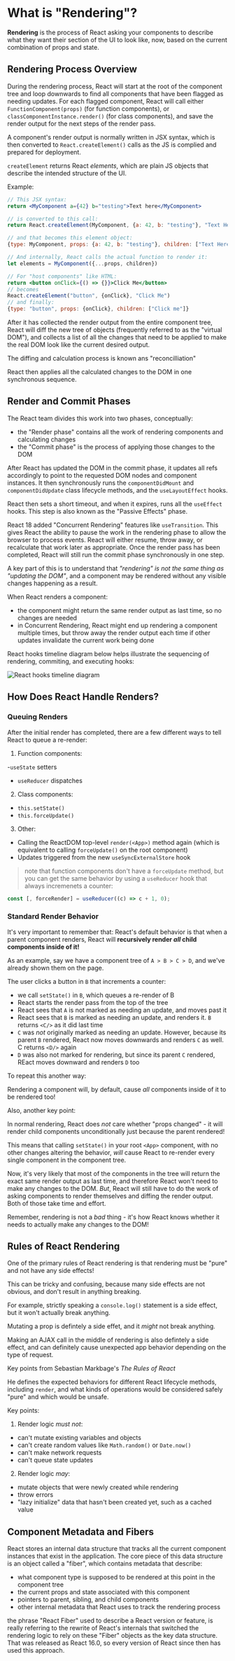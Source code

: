 # What is "Rendering"?

**Rendering** is the process of React asking your components to describe what they want their section of the UI to look like, now, based on the current combination of props and state.

## Rendering Process Overview

During the rendering process, React will start at the root of the component tree and loop downwards to find all components that have been flagged as needing updates.
For each flagged component, React will call either `FunctionComponent(props)` (for function components), or `classComponentInstance.render()` (for class components), and save the render output for the next steps of the render pass.

A component's render output is normally written in JSX syntax, which is then converted to `React.createElement()` calls as the JS is complied and prepared for deployment.

`createElement` returns React _elements_, which are plain JS objects that describe the intended structure of the UI.

Example:

```jsx
// This JSX syntax:
return <MyComponent a={42} b="testing">Text here</MyComponent>

// is converted to this call:
return React.createElement(MyComponent, {a: 42, b: "testing"}, "Text Here")

// and that becomes this element object:
{type: MyComponent, props: {a: 42, b: "testing"}, children: ["Text Here"]}

// And internally, React calls the actual function to render it:
let elements = MyComponent({...props, children})

// For "host components" like HTML:
return <button onClick={() => {}}>Click Me</button>
// becomes
React.createElement("button", {onClick}, "Click Me")
// and finally:
{type: "button", props: {onClick}, children: ["Click me"]}
```

After it has collected the render output from the entire component tree, React will diff the new tree of objects (frequently referred to as the "virtual DOM"), and collects a list of all the changes that need to be applied to make the real DOM look like the current desired output.

The diffing and calculation process is known ans "reconcilliation"

React then applies all the calculated changes to the DOM in one synchronous sequence.

## Render and Commit Phases

The React team divides this work into two phases, conceptually:

- the "Render phase" contains all the work of rendering components and calculating changes
- the "Commit phase" is the process of applying those changes to the DOM

After React has updated the DOM in the commit phase, it updates all refs accordingly to point to the requested DOM nodes and component instances. It then synchronously runs the `componentDidMount` and `componentDidUpdate` class lifecycle methods, and the `useLayoutEffect` hooks.

React then sets a short timeout, and when it expires, runs all the `useEffect` hooks.
This step is also known as the "Passive Effects" phase.

React 18 added "Concurrent Rendering" features like `useTransition`.
This gives React the ability to pause the work in the rendering phase to allow the browser to process events.
React will either resume, throw away, or recalculate that work later as appropriate.
Once the render pass has been completed, React will still run the commit phase synchronously in one step.

A key part of this is to understand that _"rendering" is not the same thing as "updating the DOM"_, and a component may be rendered without any visible changes happening as a result.

When React renders a component:

- the component might return the same render output as last time, so no changes are needed
- in Concurrent Rendering, React might end up rendering a component multiple times, but throw away the render output each time if other updates invalidate the current work being done

React hooks timeline diagram below helps illustrate the sequencing of rendering, commiting, and executing hooks:

![React hooks timeline diagram](https://blog.isquaredsoftware.com/images/2020-05-react-rendering-behavior/react-hook-timeline-diagram.png)

## How Does React Handle Renders?

### Queuing Renders

After the initial render has completed, there are a few different ways to tell React to queue a re-render:

1. Function components:

-`useState` setters

- `useReducer` dispatches

2. Class components:

- `this.setState()`
- `this.forceUpdate()`

3. Other:

- Calling the ReactDOM top-level `render(<App>)` method again (which is equivalent to calling `forceUpdate()` on the root component)
- Updates triggered from the new `useSyncExternalStore` hook

> note that function components don't have a `forceUpdate` method, but you can get the same behavior by using a `useReducer` hook that always incremenets a counter:

```jsx
const [, forceRender] = useReducer((c) => c + 1, 0);
```

### Standard Render Behavior

It's very important to remember that:
React's default behavior is that when a parent component renders, React will **recursively render _all_ child components inside of it!**

As an example, say we have a component tree of `A > B > C > D`, and we've already shown them on the page.

The user clicks a button in `B` that increments a counter:

- we call `setState()` in `B`, which queues a re-render of B
- React starts the render pass from the top of the tree
- React sees that `A` is not marked as needing an update, and moves past it
- React sees that `B` is marked as needing an update, and renders it. `B` returns `<C/>` as it did last time
- `C` was _not_ originally marked as needing an update. However, because its parent `B` rendered, React now moves downwards and renders `C` as well. C returns `<D/>` again
- `D` was also not marked for rendering, but since its parent `C` rendered, REact moves downward and renders `D` too

To repeat this another way:

Rendering a component will, by default, cause _all_ components inside of it to be rendered too!

Also, another key point:

In normal rendering, React does _not_ care whether "props changed" - it will render child components unconditionally just because the parent rendered!

This means that calling `setState()` in your root `<App>` component, with no other changes altering the behavior, _will_ cause React to re-render every single component in the component tree.

Now, it's very likely that most of the components in the tree will return the exact same render output as last time, and therefore React won't need to make any changes to the DOM. _But_, React will still have to do the work of asking components to render themselves and diffing the render output. Both of those take time and effort.

Remember, rendering is not a _bad_ thing - it's how React knows whether it needs to actually make any changes to the DOM!

## Rules of React Rendering

One of the primary rules of React rendering is that rendering must be "pure" and not have any side effects!

This can be tricky and confusing, because many side effects are not obvious, and don't result in anything breaking.

For example, strictly speaking a `console.log()` statement is a side effect, but it won't actually break anything.

Mutating a prop is defintely a side effet, and it _might_ not break anything.

Making an AJAX call in the middle of rendering is also defintely a side effect, and can definitely cause unexpected app behavior depending on the type of request.

Key points from Sebastian Markbage's _The Rules of React_

He defines the expected behaviors for different React lifecycle methods, including `render`, and what kinds of operations would be considered safely "pure" and which would be unsafe.

Key points:

1. Render logic _must not_:

- can't mutate existing variables and objects
- can't create random values like `Math.random()` or `Date.now()`
- can't make network requests
- can't queue state updates

2. Render logic _may_:

- mutate objects that were newly created while rendering
- throw errors
- "lazy initialize" data that hasn't been created yet, such as a cached value

## Component Metadata and Fibers

React stores an internal data structure that tracks all the current component instances that exist in the application.
The core piece of this data structure is an object called a "fiber", which contains metadata that describe:

- what component type is supposed to be rendered at this point in the component tree
- the current props and state associated with this component
- pointers to parent, sibling, and child components
- other internal metadata that React uses to track the rendering process

the phrase "React Fiber" used to describe a React version or feature, is really referring to the rewrite of React's internals that switched the rendering logic to rely on these "Fiber" objects as the key data structure. That was released as React 16.0, so every version of React since then has used this approach.
